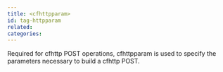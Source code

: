 ```yaml
---
title: <cfhttpparam>
id: tag-httpparam
related:
categories:
---
```


Required for cfhttp POST operations, cfhttpparam is used to specify the parameters necessary to
	 build a cfhttp POST.